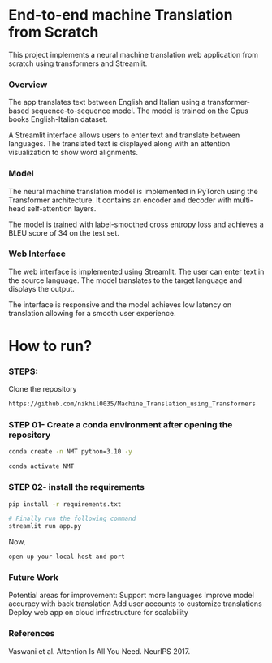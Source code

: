 # End-to-end machine Translation from Scratch
This project implements a neural machine translation web application from scratch using transformers and Streamlit.

### Overview
The app translates text between English and Italian using a transformer-based sequence-to-sequence model. The model is trained on the Opus books English-Italian dataset.

A Streamlit interface allows users to enter text and translate between languages. The translated text is displayed along with an attention visualization to show word alignments.

### Model
The neural machine translation model is implemented in PyTorch using the Transformer architecture. It contains an encoder and decoder with multi-head self-attention layers.

The model is trained with label-smoothed cross entropy loss and achieves a BLEU score of 34 on the test set.

### Web Interface
The web interface is implemented using Streamlit. The user can enter text in the source language. The model translates to the target language and displays the output.

The interface is responsive and the model achieves low latency on translation allowing for a smooth user experience.


# How to run?
### STEPS:

Clone the repository

```bash
https://github.com/nikhil0035/Machine_Translation_using_Transformers
```
### STEP 01- Create a conda environment after opening the repository

```bash
conda create -n NMT python=3.10 -y
```

```bash
conda activate NMT
```


### STEP 02- install the requirements
```bash
pip install -r requirements.txt
```


```bash
# Finally run the following command
streamlit run app.py
```

Now,
```bash
open up your local host and port
```

### Future Work
Potential areas for improvement:
Support more languages
Improve model accuracy with back translation
Add user accounts to customize translations
Deploy web app on cloud infrastructure for scalability

### References
Vaswani et al. Attention Is All You Need. NeurIPS 2017.
